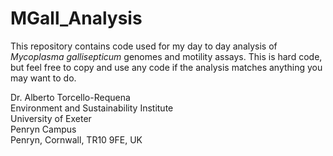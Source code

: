 # MGall_Analysis

This repository contains code used for my day to day analysis of *Mycoplasma gallisepticum* genomes and motility assays. This is hard code, but feel free to copy and use any code if the analysis matches anything you may want to do.

Dr. Alberto Torcello-Requena  
Environment and Sustainability Institute  
University of Exeter  
Penryn Campus  
Penryn, Cornwall, TR10 9FE, UK  

